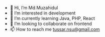 - 👋 Hi, I’m Md Muzahidul
- 👀 I’m interested in development
- 🌱 I’m currently learning Java, PHP, React
- 💞️ I’m looking to collaborate on frontend 
- 📫 How to reach me tussar.nsu@gmail.com

<!---
tussar01/tussar01 is a ✨ special ✨ repository because its `README.md` (this file) appears on your GitHub profile.
You can click the Preview link to take a look at your changes.
--->
